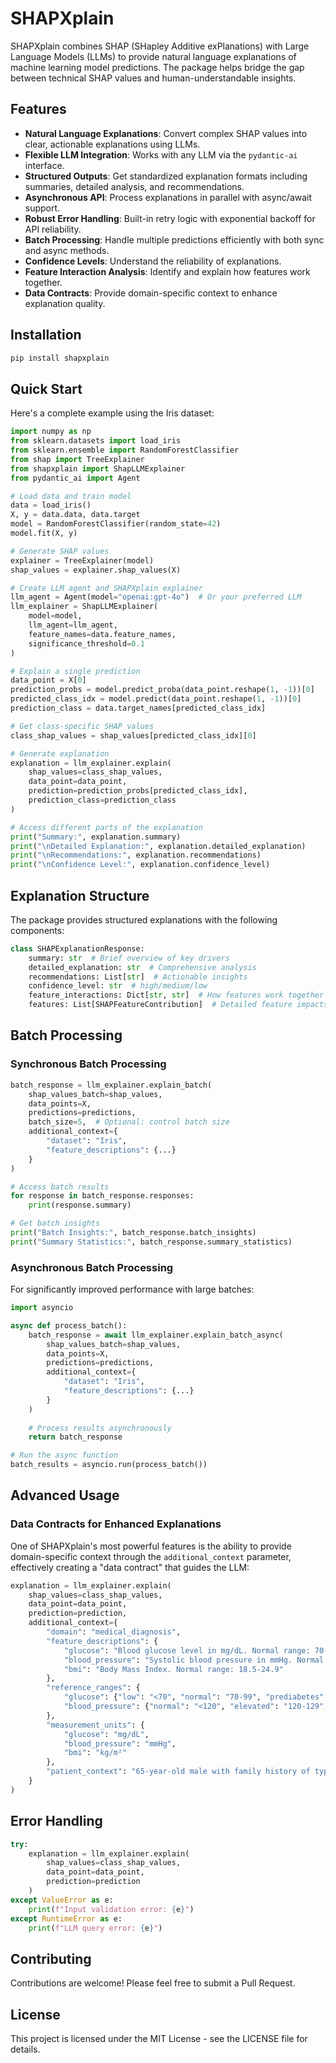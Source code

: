 # SHAPXplain

SHAPXplain combines SHAP (SHapley Additive exPlanations) with Large Language Models (LLMs) to provide natural language explanations of machine learning model predictions. The package helps bridge the gap between technical SHAP values and human-understandable insights.

## Features

- **Natural Language Explanations**: Convert complex SHAP values into clear, actionable explanations using LLMs.
- **Flexible LLM Integration**: Works with any LLM via the `pydantic-ai` interface.
- **Structured Outputs**: Get standardized explanation formats including summaries, detailed analysis, and recommendations.
- **Asynchronous API**: Process explanations in parallel with async/await support.
- **Robust Error Handling**: Built-in retry logic with exponential backoff for API reliability.
- **Batch Processing**: Handle multiple predictions efficiently with both sync and async methods.
- **Confidence Levels**: Understand the reliability of explanations.
- **Feature Interaction Analysis**: Identify and explain how features work together.
- **Data Contracts**: Provide domain-specific context to enhance explanation quality.

## Installation

```bash
pip install shapxplain
```

## Quick Start

Here's a complete example using the Iris dataset:

```python
import numpy as np
from sklearn.datasets import load_iris
from sklearn.ensemble import RandomForestClassifier
from shap import TreeExplainer
from shapxplain import ShapLLMExplainer
from pydantic_ai import Agent

# Load data and train model
data = load_iris()
X, y = data.data, data.target
model = RandomForestClassifier(random_state=42)
model.fit(X, y)

# Generate SHAP values
explainer = TreeExplainer(model)
shap_values = explainer.shap_values(X)

# Create LLM agent and SHAPXplain explainer
llm_agent = Agent(model="openai:gpt-4o")  # Or your preferred LLM
llm_explainer = ShapLLMExplainer(
    model=model,
    llm_agent=llm_agent,
    feature_names=data.feature_names,
    significance_threshold=0.1
)

# Explain a single prediction
data_point = X[0]
prediction_probs = model.predict_proba(data_point.reshape(1, -1))[0]
predicted_class_idx = model.predict(data_point.reshape(1, -1))[0]
prediction_class = data.target_names[predicted_class_idx]

# Get class-specific SHAP values
class_shap_values = shap_values[predicted_class_idx][0]

# Generate explanation
explanation = llm_explainer.explain(
    shap_values=class_shap_values,
    data_point=data_point,
    prediction=prediction_probs[predicted_class_idx],
    prediction_class=prediction_class
)

# Access different parts of the explanation
print("Summary:", explanation.summary)
print("\nDetailed Explanation:", explanation.detailed_explanation)
print("\nRecommendations:", explanation.recommendations)
print("\nConfidence Level:", explanation.confidence_level)
```

## Explanation Structure

The package provides structured explanations with the following components:

```python
class SHAPExplanationResponse:
    summary: str  # Brief overview of key drivers
    detailed_explanation: str  # Comprehensive analysis
    recommendations: List[str]  # Actionable insights
    confidence_level: str  # high/medium/low
    feature_interactions: Dict[str, str]  # How features work together
    features: List[SHAPFeatureContribution]  # Detailed feature impacts
```

## Batch Processing

### Synchronous Batch Processing

```python
batch_response = llm_explainer.explain_batch(
    shap_values_batch=shap_values,
    data_points=X,
    predictions=predictions,
    batch_size=5,  # Optional: control batch size
    additional_context={
        "dataset": "Iris",
        "feature_descriptions": {...}
    }
)

# Access batch results
for response in batch_response.responses:
    print(response.summary)

# Get batch insights
print("Batch Insights:", batch_response.batch_insights)
print("Summary Statistics:", batch_response.summary_statistics)
```

### Asynchronous Batch Processing

For significantly improved performance with large batches:

```python
import asyncio

async def process_batch():
    batch_response = await llm_explainer.explain_batch_async(
        shap_values_batch=shap_values,
        data_points=X,
        predictions=predictions,
        additional_context={
            "dataset": "Iris",
            "feature_descriptions": {...}
        }
    )
    
    # Process results asynchronously
    return batch_response

# Run the async function
batch_results = asyncio.run(process_batch())
```

## Advanced Usage

### Data Contracts for Enhanced Explanations
One of SHAPXplain's most powerful features is the ability to provide domain-specific context through the 
`additional_context` parameter, effectively creating a "data contract" that guides the LLM:

```python
explanation = llm_explainer.explain(
    shap_values=class_shap_values,
    data_point=data_point,
    prediction=prediction,
    additional_context={
        "domain": "medical_diagnosis",
        "feature_descriptions": {
            "glucose": "Blood glucose level in mg/dL. Normal range: 70-99 mg/dL fasting",
            "blood_pressure": "Systolic blood pressure in mmHg. Normal range: <120 mmHg",
            "bmi": "Body Mass Index. Normal range: 18.5-24.9"
        },
        "reference_ranges": {
            "glucose": {"low": "<70", "normal": "70-99", "prediabetes": "100-125", "diabetes": ">126"},
            "blood_pressure": {"normal": "<120", "elevated": "120-129", "stage1": "130-139", "stage2": ">=140"}
        },
        "measurement_units": {
            "glucose": "mg/dL",
            "blood_pressure": "mmHg",
            "bmi": "kg/m²"
        },
        "patient_context": "65-year-old male with family history of type 2 diabetes"
    }
)
```

## Error Handling

```python
try:
    explanation = llm_explainer.explain(
        shap_values=class_shap_values,
        data_point=data_point,
        prediction=prediction
    )
except ValueError as e:
    print(f"Input validation error: {e}")
except RuntimeError as e:
    print(f"LLM query error: {e}")
```

## Contributing

Contributions are welcome! Please feel free to submit a Pull Request.

## License

This project is licensed under the MIT License - see the LICENSE file for details.

